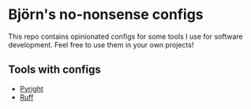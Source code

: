 # Björn's no-nonsense configs

This repo contains opinionated configs for some tools I use for software development. Feel free to use them in your own projects!

## Tools with configs

* [Pyright](./pyright/README.md)
* [Ruff](./ruff/README.md)

